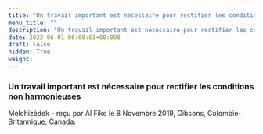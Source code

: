 ```yaml
---
title: "Un travail important est nécessaire pour rectifier les conditions non harmonieuses"
menu_title: ""
description: "Un travail important est nécessaire pour rectifier les conditions non harmonieuses"
date: 2022-06-01 06:00:01+00:898
draft: False
hidden: True
weight:
---
```

### Un travail important est nécessaire pour rectifier les conditions non harmonieuses

Melchizédek - reçu par Al Fike le 8 Novembre 2019, Gibsons, Colombie-Britannique, Canada.



